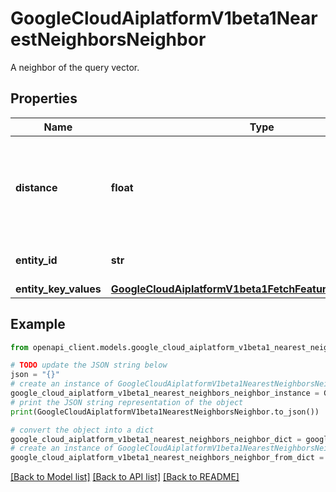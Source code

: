 # GoogleCloudAiplatformV1beta1NearestNeighborsNeighbor

A neighbor of the query vector.

## Properties

Name | Type | Description | Notes
------------ | ------------- | ------------- | -------------
**distance** | **float** | The distance between the neighbor and the query vector. | [optional] 
**entity_id** | **str** | The id of the similar entity. | [optional] 
**entity_key_values** | [**GoogleCloudAiplatformV1beta1FetchFeatureValuesResponse**](GoogleCloudAiplatformV1beta1FetchFeatureValuesResponse.md) |  | [optional] 

## Example

```python
from openapi_client.models.google_cloud_aiplatform_v1beta1_nearest_neighbors_neighbor import GoogleCloudAiplatformV1beta1NearestNeighborsNeighbor

# TODO update the JSON string below
json = "{}"
# create an instance of GoogleCloudAiplatformV1beta1NearestNeighborsNeighbor from a JSON string
google_cloud_aiplatform_v1beta1_nearest_neighbors_neighbor_instance = GoogleCloudAiplatformV1beta1NearestNeighborsNeighbor.from_json(json)
# print the JSON string representation of the object
print(GoogleCloudAiplatformV1beta1NearestNeighborsNeighbor.to_json())

# convert the object into a dict
google_cloud_aiplatform_v1beta1_nearest_neighbors_neighbor_dict = google_cloud_aiplatform_v1beta1_nearest_neighbors_neighbor_instance.to_dict()
# create an instance of GoogleCloudAiplatformV1beta1NearestNeighborsNeighbor from a dict
google_cloud_aiplatform_v1beta1_nearest_neighbors_neighbor_from_dict = GoogleCloudAiplatformV1beta1NearestNeighborsNeighbor.from_dict(google_cloud_aiplatform_v1beta1_nearest_neighbors_neighbor_dict)
```
[[Back to Model list]](../README.md#documentation-for-models) [[Back to API list]](../README.md#documentation-for-api-endpoints) [[Back to README]](../README.md)



